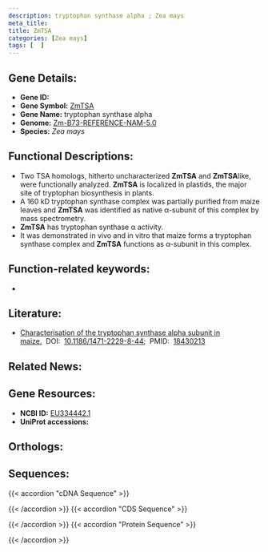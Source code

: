 ```yaml
---
description: tryptophan synthase alpha ; Zea mays
meta_title:
title: ZmTSA
categories: [Zea mays]
tags: [  ]
---
```


## Gene Details:
- **Gene ID:** []()
- **Gene Symbol:** <u>ZmTSA</u>
- **Gene Name:** tryptophan synthase alpha
- **Genome:** [Zm-B73-REFERENCE-NAM-5.0]()
- **Species:** *Zea mays*

## Functional Descriptions:
   - Two TSA homologs, hitherto uncharacterized **ZmTSA** and **ZmTSA**like, were functionally analyzed. **ZmTSA** is localized in plastids, the major site of tryptophan biosynthesis in plants.
   - A 160 kD tryptophan synthase complex was partially purified from maize leaves and **ZmTSA** was identified as native α-subunit of this complex by mass spectrometry.
   - **ZmTSA** has tryptophan synthase α activity.
   - It was demonstrated in vivo and in vitro that maize forms a tryptophan synthase complex and **ZmTSA** functions as α-subunit in this complex.

## Function-related keywords:
   - [](/tags//)

## Literature:
   - [Characterisation of the tryptophan synthase alpha subunit in maize.](https://doi.org/10.1186/1471-2229-8-44)&nbsp;&nbsp;DOI:&nbsp;&nbsp;[10.1186/1471-2229-8-44](https://doi.org/10.1186/1471-2229-8-44);&nbsp;&nbsp;PMID:&nbsp;&nbsp;[18430213](https://pubmed.ncbi.nlm.nih.gov/18430213/)

## Related News:

## Gene Resources:
- **NCBI ID:**  [EU334442.1](https://www.ncbi.nlm.nih.gov/gene/?term=EU334442.1)
- **UniProt accessions:**  [](https://www.uniprot.org/uniprotkb//entry)

## Orthologs:

## Sequences:
{{< accordion "cDNA Sequence" >}}

{{< /accordion >}}
{{< accordion "CDS Sequence" >}}

{{< /accordion >}}
{{< accordion "Protein Sequence" >}}

{{< /accordion >}}
